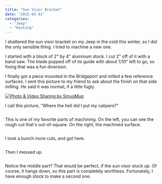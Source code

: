 ```yaml
---
title: "Sun Visor Bracket"
date: "2015-03-01"
categories: 
  - "Jeep"
  - "Hacking"
---
```


I shattered the sun visor bracket on my Jeep in the cold this winter, so I did the only sensible thing. I tried to machine a new one.

I started with a block of 2" by 4" aluminum stock. I cut 2" off of it with a band saw. The blade popped off of its guide with about 1/10" left to go, so fixing that was a fun diversion.

<!--more-->

I finally got a piece mounted in the Bridgeport and milled a few reference surfaces. I sent this picture to my friend to ask about the finish on that side milling. He said it was normal, if a little fugly.

<a href="http://agocs.smugmug.com/Other/Jeepquest/i-P5TTwjH/A" title="Photo & Video Sharing by SmugMug"><img src="http://agocs.smugmug.com/Other/Jeepquest/i-P5TTwjH/0/L/20150301140926-L.jpg" title="Photo & Video Sharing by SmugMug" alt="Photo & Video Sharing by SmugMug"></a>

I call this picture, "Where the hell did I put my calipers?"

<a href="http://agocs.smugmug.com/Other/Jeepquest/i-TwhTxdW/A" title=""><img src="http://agocs.smugmug.com/Other/Jeepquest/i-TwhTxdW/0/L/20150301_143828-L.jpg" title="" alt=""></a>

This is one of my favorite parts of machining. On the left, you can see the rough cut that's out-of-square. On the right, the machined surface.

<a href="http://agocs.smugmug.com/Other/Jeepquest/i-wrpwHTL/A" title=""><img src="http://agocs.smugmug.com/Other/Jeepquest/i-wrpwHTL/0/L/20150301_144604-L.jpg" title="" alt=""></a>

I took a bunch more cuts, and got here.

<a href="http://agocs.smugmug.com/Other/Jeepquest/i-x8gJt6Q/A" title=""><img src="http://agocs.smugmug.com/Other/Jeepquest/i-x8gJt6Q/0/L/20150301_162907-L.jpg" title="" alt=""></a>

Then I messed up.

<a href="http://agocs.smugmug.com/Other/Jeepquest/i-Btb5N32/A" title=""><img src="http://agocs.smugmug.com/Other/Jeepquest/i-Btb5N32/0/L/20150301_215830-L.jpg" title="" alt=""></a>

Notice the middle part? That would be perfect, if the sun visor stuck up. Of course, it hangs down, so this part is completely worthless. Fortunately, I have enough stock to make a second one.

